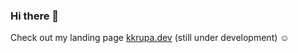 ### Hi there 👋

Check out my landing page [kkrupa.dev](https://kkrupa.dev) (still under development) :relaxed:
